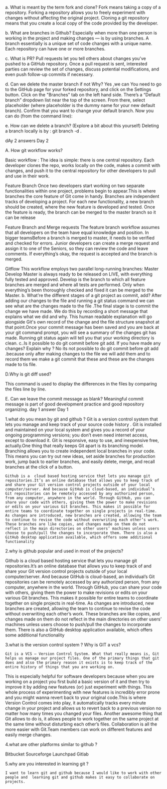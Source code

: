 a. What is meant by the term fork and clone?
Fork means taking a copy of a repository. Forking a repository allows you to freely experiment with changes without affecting the original project.
Cloning a git repository means that you create a local copy of the code provided by the developer. 

b. What are branches in Github?
Especially when more than one person is working in the project and making changes — is by using branches. A branch essentially is a unique set of code changes with a unique name. Each repository can have one or more branches.
	
c. What is PR?
 Pull requests let you tell others about changes you've pushed to a GitHub repository. Once a pull request is sent, interested parties can review the set of changes, discuss potential modifications, and even push follow-up commits if necessary.

d. Can we delete the master branch if not Why?
	Yes ,we can You need to go to the GitHub page for your forked repository, and click on the Settings button.
Click on the "Branches" tab on the left hand side. There’s a “Default branch” dropdown list near the top of the screen.
From there, select placeholder (where placeholder is the dummy name for your new default branch).
Confirm that you want to change your default branch.
Now you can do (from the command line):


e. How can we delete a branch? (Explore a bit about this yourself)
	Deleting  a branch locally is by : git branch -d <branch>.



dAy 2 answers
	Day 2 

A. How git workflow works?

Basic workflow :
The idea is simple: there is one central repository. Each developer clones the repo, works locally on the code, makes a commit with changes, and push it to the central repository for other developers to pull and use in their work.

Feature Branch
Once two developers start working on two separate functionalities within one project, problems begin to appear.This is where branches the core feature of Git come in handy. Branches are independent tracks of developing a project. For each new functionality, a new branch should be created, where the new feature is developed and tested. Once the feature is ready, the branch can be merged to the master branch so it can be release

Feature Branch and Merge requests
The feature branch workflow assumes that all developers on the team have equal knowledge and position. In bigger teamsBefore a branch is merged to master, it needs to be verified and checked for errors. Junior developers can create a merge request and assign it to one of the Seniors, so they can review the code and leave comments. If everything’s okay, the request is accepted and the branch is merged.

Gitflow
This workflow employs two parallel long-running branches:
Master
Develop
Master is always ready to be released on LIVE, with everything fully tested and approved.
Develop is the branch to which all feature branches are merged and where all tests are performed. Only when everything’s been thoroughly checked and fixed it can be merged to the Master.
 b. What're the different stages of a git project as commit, add?
After adding our changes to the file and running a git status command we can see what are the changes made to the file .The final stage is to commit the change we have made. We do this by recording a short message that explains what we did and why. This human readable explanation will go alongside Git's own record of the change and the file structure snapshot at that point.Once your commit message has been saved and you are back at your git command prompt, you will see a summary of the changes git has made. Running git status again will tell you that your working directory is clean.
c..Is it possible to do git commit before git add. If you have made any changes? Explain why ?
	No its not possible to do git commit before git add .because only after making changes to the file we will add them and to record them we make a git commit that these and these are the changes made to tis file.

D.Why is git diff used?

This command is used to display the differences in the files by comparing the files line by line.

E. Can we leave the commit message as blank?
	Meaningful commit message is part of good development practice and good repository organizing.
 day 1 answer
		Day 1

1.what do you mean by git and github ?
	Git is a version control system that lets you manage and keep track of your source code history . Git is installed and maintained on your local system and gives you a  record of your ongoing programming versions; you don’t even need internet access, except to download it. Git is responsive, easy to use, and inexpensive free, actually.One thing that really keeps Git apart is its branching model. Branching allows you to create independent local branches in your code. This means you can try out new ideas, set aside branches for production work, jump back to earlier branches, and easily delete, merge, and recall branches at the click of a button.

	Github is a  cloud based hosting service that lets you manage git repositories.It’s an online database that allows you to keep track of and share your Git version control projects outside of your local computer/server. And because GitHub is cloud-based, an individual’s Git repositories can be remotely accessed by any authorized person, from any computer, anywhere in the world. Through GitHub, you can share your code with others, giving them the power to make revisions or edits on your various Git branches. This makes it possible for entire teams to coordinate together on single projects in real-time. As changes are introduced, new branches are created, allowing the team to continue to revise the code without overwriting each other’s work. These branches are like copies, and changes made on them do not reflect in the main directories on other users’ machines unless users choose to push/pull the changes to incorporate them. There is also a GitHub desktop application available, which offers some additional functionality


2.why is github popular and used in most of the projects?
	
	
Github is a  cloud based hosting service that lets you manage git repositories.It’s an online database that allows you to keep track of and share your Git version control projects outside of your local computer/server. And because GitHub is cloud-based, an individual’s Git repositories can be remotely accessed by any authorized person, from any computer, anywhere in the world. Through GitHub, you can share your code with others, giving them the power to make revisions or edits on your various Git branches. This makes it possible for entire teams to coordinate together on single projects in real-time. As changes are introduced, new branches are created, allowing the team to continue to revise the code without overwriting each other’s work. These branches are like copies, and changes made on them do not reflect in the main directories on other users’ machines unless users choose to push/pull the changes to incorporate them. There is also a GitHub desktop application available, which offers some additional functionality

3.what is the version control system ? Why is GIT a vcs?
	
	Git is a VCS — Version Control System. What that really means is, Git helps us manage our project files. One of the primary things that git does and also the primary reason it exists is to keep track of the entire history of things that you are working on.
This is especially helpful for software developers because when you are working on a project you first build a basic version of it and then try to improve it by adding new features (or) just experiment with things. This whole process of experimenting with new features is incredibly error prone and you might wanna revert back to your original code.This is where Version Control comes into play, it automatically tracks every minute change in your project and allows us to revert back to a previous version no matter how many times you changed your files.
Another awesome thing that Git allows to do is, it allows people to work together on the same project at the same time without disturbing each other’s files. Collaboration is all the more easier with Git.Team members can work on different features and easily merge changes.


4.what are other platforms similar to github ?
	
Bitbucket
Sourceforge
Launchpad
Gitlab

5.why are you interested in learning git ?

	I want to learn git and github because I would like to work with other people and  learning git and github makes it easy to collaborate on projects.


























